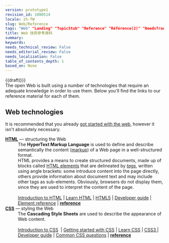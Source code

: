 ```yaml
---
version: prototype1
revision_id: 1080514
locale: zh-TW
slug: Web/Reference
tags: "Web" "Landing" "TopicStub" "Reference" "Référence(2)" "NeedsTranslation"
title: Web 技術參考資料
summary: 
keywords: 
needs_technical_review: False
needs_editorial_review: False
needs_localization: False
table_of_contents_depth: 1
based_on: None
---
```

<p>{{draft()}}<br />
 The open Web is built using a number of technologies that require an adequate knowledge in order to use them. Below you'll find the links to our reference material for each of them.</p>

<h2 class="Documentation" id="Web_technologies">Web technologies</h2>

<p>It is recommended that you already <a href="https://developer.mozilla.org/zh-TW/docs/Learn/Getting_started_with_the_web">got started with the web</a>, however it isn't absolutely necessary.</p>

<dl>
 <dt><strong><a href="/zh-TW/docs/Glossary/HTML">HTML</a></strong> — structuring the Web</dt>
 <dd>The <strong>HyperText Markup Language</strong> is used to define and describe semantically the content (<a href="/zh-TW/docs/Glossary/markup">markup</a>) of a Web page in a well-structured format.<br />
 HTML provides a means to create structured documents, made up of blocks called <a href="/zh-TW/docs/Web/HTML/Element">HTML elements</a> that are delineated by <em><a href="/zh-TW/docs/Glossary/Tag">tags</a></em>, written using angle brackets: some introduce content into the page directly, others provide information about document text and may include other tags as sub-elements. Obviously, browsers do not display them, since they are used to interpret the content of the page.<br />
 <br />
 <a href="/zh-TW/Learn/HTML/Introduction_to_HTML">Introduction to HTML</a> | <a href="/zh-TW/Learn/HTML">Learn HTML</a> | <a href="/zh-TW/docs/Web/Guide/HTML/HTML5">HTML5</a> | <a href="/zh-TW/docs/Web/Guide/HTML">Developer guide</a> | <a href="/zh-TW/docs/Web/HTML/Element">Element reference</a> | <strong><a href="/zh-TW/docs/Web/HTML/Reference">reference</a></strong></dd>
 <dt><strong><a href="/zh-TW/docs/Glossary/CSS">CSS</a></strong> — styling the Web</dt>
 <dd>The <strong>Cascading Style Sheets</strong> are used to describe the appearance of Web content.<br />
 <br />
 <a href="/zh-TW/Learn/CSS/Introduction_to_CSS">Introduction to CSS</a>&nbsp; | <a href="/zh-TW/docs/Web/Guide/CSS/Getting_started">Getting started with CSS</a> | <a href="/zh-TW/Learn/CSS">Learn CSS</a> | <a href="/zh-TW/docs/Web/CSS/CSS3">CSS3 </a>| <a href="/zh-TW/docs/Web/Guide/CSS">Developer guide</a> | <a href="/zh-TW/docs/Web/CSS/Common_CSS_Questions">Common CSS questions</a> | <strong><a href="/zh-TW/docs/Web/CSS/Reference">reference</a></strong></dd>
</dl>

